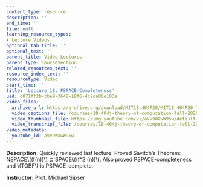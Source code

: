 ```yaml
---
content_type: resource
description: ''
end_time: ''
file: null
learning_resource_types:
- Lecture Videos
optional_tab_title: ''
optional_text: ''
parent_title: Video Lectures
parent_type: CourseSection
related_resources_text: ''
resource_index_text: ''
resourcetype: Video
start_time: ''
title: 'Lecture 18: PSPACE-Completeness'
uid: c071ff2b-cbe9-3648-18f6-4c2ca06e103a
video_files:
  archive_url: https://archive.org/download/MIT18.404F20/MIT18_404F20_lec18_300k.mp4
  video_captions_file: /courses/18-404j-theory-of-computation-fall-2020/ceee4a7b766555cd893a43bcf1713a67_aVv9WXwW95w.vtt
  video_thumbnail_file: https://img.youtube.com/vi/aVv9WXwW95w/default.jpg
  video_transcript_file: /courses/18-404j-theory-of-computation-fall-2020/765a003fe9933260b08d8c2267f6fe73_aVv9WXwW95w.pdf
video_metadata:
  youtube_id: aVv9WXwW95w
---
```


**Description:** Quickly reviewed last lecture. Proved Savitch’s Theorem: NSPACE\\((f(n))\\) ⊆ SPACE\\((f^2 (n))\\). Also proved PSPACE-completeness and \\(TQBF\\) is PSPACE-complete.

**Instructor:** Prof. Michael Sipser